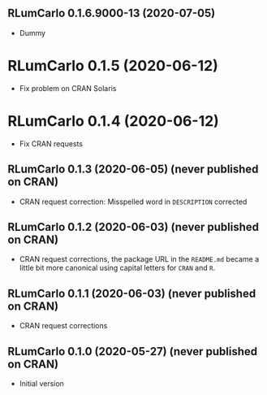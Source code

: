 




<!-- NEWS.md was auto-generated by NEWS.Rmd. Please DO NOT edit by hand!-->

## RLumCarlo 0.1.6.9000-13 (2020-07-05)

  - Dummy

# RLumCarlo 0.1.5 (2020-06-12)

  - Fix problem on CRAN Solaris

# RLumCarlo 0.1.4 (2020-06-12)

  - Fix CRAN requests

## RLumCarlo 0.1.3 (2020-06-05) (never published on CRAN)

  - CRAN request correction: Misspelled word in `DESCRIPTION` corrected

## RLumCarlo 0.1.2 (2020-06-03) (never published on CRAN)

  - CRAN request corrections, the package URL in the `README.md` became
    a little bit more canonical using capital letters for `CRAN` and
    `R`.

## RLumCarlo 0.1.1 (2020-06-03) (never published on CRAN)

  - CRAN request corrections

## RLumCarlo 0.1.0 (2020-05-27) (never published on CRAN)

  - Initial version
